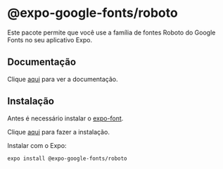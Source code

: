 # @expo-google-fonts/roboto

Este pacote permite que você use a família de fontes Roboto do Google Fonts no seu aplicativo Expo.

## Documentação

Clique [aqui](https://github.com/expo/google-fonts/tree/master/font-packages/roboto) para ver a documentação.

## Instalação

Antes é necessário instalar o [expo-font](expo-font.md).

Clique [aqui](https://www.npmjs.com/package/@expo-google-fonts/roboto) para fazer a instalação.

Instalar com o Expo:

```
expo install @expo-google-fonts/roboto
```